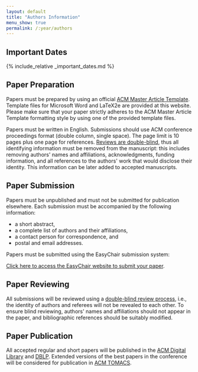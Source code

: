 ```yaml
---
layout: default
title: "Authors Information"
menu_show: true
permalink: /:year/authors
---
```


## Important Dates

{% include_relative _important_dates.md %}

## Paper Preparation

Papers must be prepared by using an official [ACM Master Article Template](https://www.acm.org/publications/proceedings-template). Template files for Microsoft Word and LaTeX2e are provided at this website. Please make sure that your paper strictly adheres to the ACM Master Article Template formatting style by using one of the provided template files.

Papers must be written in English. Submissions should use ACM conference proceedings format (double column, single space). The page limit is 10 pages plus one page for references. <u>Reviews are double-blind</u>, thus all identifying information must be removed from the manuscript: this includes removing authors' names and affiliations, acknowledgments, funding information, and all references to the authors' work that would disclose their identity. This information can be later added to accepted manuscripts.

## Paper Submission

Papers must be unpublished and must not be submitted for publication elsewhere. Each submission must be accompanied by the following information:

- a short abstract,
- a complete list of authors and their affiliations,
- a contact person for correspondence, and
- postal and email addresses.

Papers must be submitted using the EasyChair submission system:

[Click here to access the EasyChair website to submit your paper](https://easychair.org/conferences/?conf=acmsigsimpads2020).


## Paper Reviewing

All submissions will be reviewed using a <u>double-blind review process</u>, i.e., the identity of authors and referees will not be revealed to each other. To ensure blind reviewing, authors' names and affiliations should not appear in the paper, and bibliographic references should be suitably modified.

## Paper Publication

All accepted regular and short papers will be published in the [ACM Digital Library](https://dl.acm.org/) and [DBLP](https://dblp.uni-trier.de/). Extended versions of the best papers in the conference will be considered for publication in [ACM TOMACS](https://dl.acm.org/journal/tomacs).
